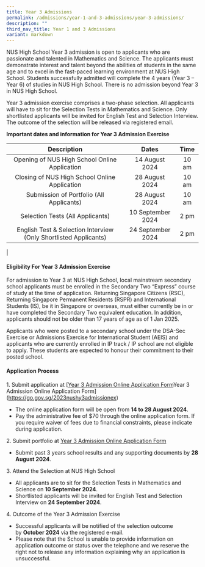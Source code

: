 ```yaml
---
title: Year 3 Admissions
permalink: /admissions/year-1-and-3-admissions/year-3-admissions/
description: ""
third_nav_title: Year 1 and 3 Admissions
variant: markdown
---
```

NUS High School Year 3 admission is open to applicants who are passionate and talented in Mathematics and Science. The applicants must demonstrate interest and talent beyond the abilities of students in the same age and to excel in the fast-paced learning environment at NUS High School. Students successfully admitted will complete the 4 years (Year 3 – Year 6) of studies in NUS High School. There is no admission beyond Year 3 in NUS High School.

Year 3 admission exercise comprises a two-phase selection. All applicants will have to sit for the Selection Tests in Mathematics and Science. Only shortlisted applicants will be invited for English Test and Selection Interview. The outcome of the selection will be released via registered email.

**Important dates and information for Year 3 Admission Exercise**

| Description | Dates | Time |
|:---:|:---:|:---:|
| Opening of NUS High School Online Application | 14 August 2024 | 10 am |
| Closing of NUS High School Online Application | 28 August 2024 | 10 am |
| Submission of Portfolio (All Applicants) | 28 August 2024 | 10 am |
| Selection Tests (All Applicants) | 10 September 2024 | 2 pm |
|  English Test & Selection Interview (Only Shortlisted Applicants) | 24 September 2024 |  2 pm |
|

#### **Eligibility For Year 3 Admission Exercise**
For admission to Year 3 at NUS High School, local mainstream secondary school applicants must be enrolled in the Secondary Two “Express” course of study at the time of application. Returning Singapore Citizens (RSC), Returning Singapore Permanent Residents (RSPR) and International Students (IS), be it in Singapore or overseas, must either currently be in or have completed the Secondary Two equivalent education. In addition, applicants should not be older than 17 years of age as of 1 Jan 2025.

Applicants who were posted to a secondary school under the DSA-Sec Exercise or Admissions Exercise for International Student (AEIS) and applicants who are currently enrolled in IP track / IP school are not eligible to apply. These students are expected to honour their commitment to their posted school.

#### **Application Process**
1\. Submit application at [[Year 3 Admission Online Application Form](https://go.gov.sg/nush-ay2025-y3-admission)Year 3 Admission Online Application Form](https://go.gov.sg/2023nushy3admissionex) 

*  The online application form will be open from **14 to 28 August 2024**.
*   Pay the administrative fee of $70 through the online application form. If you require waiver of fees due to financial constraints, please indicate during application.

2\. Submit portfolio at [Year 3 Admission Online Application Form](https://go.gov.sg/nush-ay2025-y3-admission) 
*   Submit past 3 years school results and any supporting documents by **28 August 2024**. 

3\. Attend the Selection at NUS High School
*   All applicants are to sit for the Selection Tests in Mathematics and Science on **10 September 2024**.
*   Shortlisted applicants will be invited for English Test and Selection Interview on **24 September 2024**.

4\. Outcome of the Year 3 Admission Exercise
*   Successful applicants will be notified of the selection outcome by **October 2024** via the registered e-mail.
*   Please note that the School is unable to provide information on application outcome or status over the telephone and we reserve the right not to release any information explaining why an application is unsuccessful.